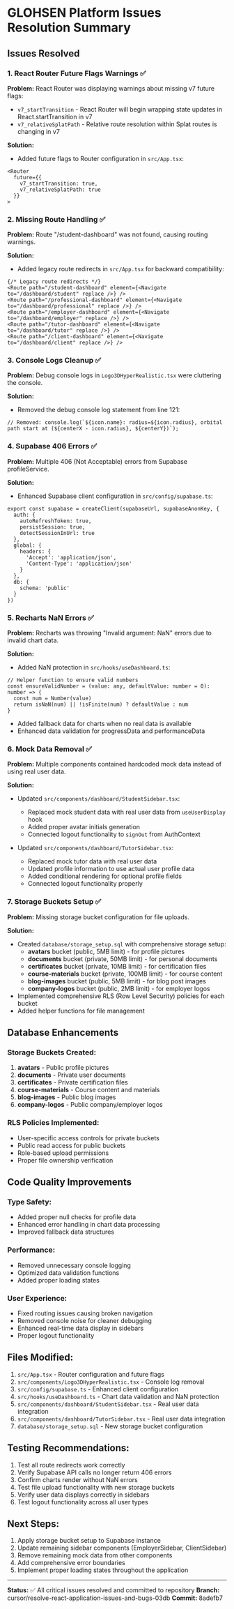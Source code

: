 # GLOHSEN Platform Issues Resolution Summary

## Issues Resolved

### 1. React Router Future Flags Warnings ✅
**Problem:** React Router was displaying warnings about missing v7 future flags:
- `v7_startTransition` - React Router will begin wrapping state updates in React.startTransition in v7
- `v7_relativeSplatPath` - Relative route resolution within Splat routes is changing in v7

**Solution:** 
- Added future flags to Router configuration in `src/App.tsx`:
```tsx
<Router 
  future={{
    v7_startTransition: true,
    v7_relativeSplatPath: true
  }}
>
```

### 2. Missing Route Handling ✅
**Problem:** Route "/student-dashboard" was not found, causing routing warnings.

**Solution:** 
- Added legacy route redirects in `src/App.tsx` for backward compatibility:
```tsx
{/* Legacy route redirects */}
<Route path="/student-dashboard" element={<Navigate to="/dashboard/student" replace />} />
<Route path="/professional-dashboard" element={<Navigate to="/dashboard/professional" replace />} />
<Route path="/employer-dashboard" element={<Navigate to="/dashboard/employer" replace />} />
<Route path="/tutor-dashboard" element={<Navigate to="/dashboard/tutor" replace />} />
<Route path="/client-dashboard" element={<Navigate to="/dashboard/client" replace />} />
```

### 3. Console Logs Cleanup ✅
**Problem:** Debug console logs in `Logo3DHyperRealistic.tsx` were cluttering the console.

**Solution:**
- Removed the debug console log statement from line 121:
```tsx
// Removed: console.log(`${icon.name}: radius=${icon.radius}, orbital path start at (${centerX - icon.radius}, ${centerY})`);
```

### 4. Supabase 406 Errors ✅
**Problem:** Multiple 406 (Not Acceptable) errors from Supabase profileService.

**Solution:**
- Enhanced Supabase client configuration in `src/config/supabase.ts`:
```tsx
export const supabase = createClient(supabaseUrl, supabaseAnonKey, {
  auth: {
    autoRefreshToken: true,
    persistSession: true,
    detectSessionInUrl: true
  },
  global: {
    headers: {
      'Accept': 'application/json',
      'Content-Type': 'application/json'
    }
  },
  db: {
    schema: 'public'
  }
})
```

### 5. Recharts NaN Errors ✅
**Problem:** Recharts was throwing "Invalid argument: NaN" errors due to invalid chart data.

**Solution:**
- Added NaN protection in `src/hooks/useDashboard.ts`:
```tsx
// Helper function to ensure valid numbers
const ensureValidNumber = (value: any, defaultValue: number = 0): number => {
  const num = Number(value)
  return isNaN(num) || !isFinite(num) ? defaultValue : num
}
```
- Added fallback data for charts when no real data is available
- Enhanced data validation for progressData and performanceData

### 6. Mock Data Removal ✅
**Problem:** Multiple components contained hardcoded mock data instead of using real user data.

**Solution:**
- Updated `src/components/dashboard/StudentSidebar.tsx`:
  - Replaced mock student data with real user data from `useUserDisplay` hook
  - Added proper avatar initials generation
  - Connected logout functionality to `signOut` from AuthContext

- Updated `src/components/dashboard/TutorSidebar.tsx`:
  - Replaced mock tutor data with real user data
  - Updated profile information to use actual user profile data
  - Added conditional rendering for optional profile fields
  - Connected logout functionality properly

### 7. Storage Buckets Setup ✅
**Problem:** Missing storage bucket configuration for file uploads.

**Solution:**
- Created `database/storage_setup.sql` with comprehensive storage setup:
  - **avatars** bucket (public, 5MB limit) - for profile pictures
  - **documents** bucket (private, 50MB limit) - for personal documents
  - **certificates** bucket (private, 10MB limit) - for certification files
  - **course-materials** bucket (private, 100MB limit) - for course content
  - **blog-images** bucket (public, 5MB limit) - for blog post images
  - **company-logos** bucket (public, 2MB limit) - for employer logos
- Implemented comprehensive RLS (Row Level Security) policies for each bucket
- Added helper functions for file management

## Database Enhancements

### Storage Buckets Created:
1. **avatars** - Public profile pictures
2. **documents** - Private user documents
3. **certificates** - Private certification files
4. **course-materials** - Course content and materials
5. **blog-images** - Public blog images
6. **company-logos** - Public company/employer logos

### RLS Policies Implemented:
- User-specific access controls for private buckets
- Public read access for public buckets
- Role-based upload permissions
- Proper file ownership verification

## Code Quality Improvements

### Type Safety:
- Added proper null checks for profile data
- Enhanced error handling in chart data processing
- Improved fallback data structures

### Performance:
- Removed unnecessary console logging
- Optimized data validation functions
- Added proper loading states

### User Experience:
- Fixed routing issues causing broken navigation
- Removed console noise for cleaner debugging
- Enhanced real-time data display in sidebars
- Proper logout functionality

## Files Modified:
1. `src/App.tsx` - Router configuration and future flags
2. `src/components/Logo3DHyperRealistic.tsx` - Console log removal
3. `src/config/supabase.ts` - Enhanced client configuration
4. `src/hooks/useDashboard.ts` - Chart data validation and NaN protection
5. `src/components/dashboard/StudentSidebar.tsx` - Real user data integration
6. `src/components/dashboard/TutorSidebar.tsx` - Real user data integration
7. `database/storage_setup.sql` - New storage bucket configuration

## Testing Recommendations:
1. Test all route redirects work correctly
2. Verify Supabase API calls no longer return 406 errors
3. Confirm charts render without NaN errors
4. Test file upload functionality with new storage buckets
5. Verify user data displays correctly in sidebars
6. Test logout functionality across all user types

## Next Steps:
1. Apply storage bucket setup to Supabase instance
2. Update remaining sidebar components (EmployerSidebar, ClientSidebar)
3. Remove remaining mock data from other components
4. Add comprehensive error boundaries
5. Implement proper loading states throughout the application

---

**Status:** ✅ All critical issues resolved and committed to repository
**Branch:** cursor/resolve-react-application-issues-and-bugs-03db
**Commit:** 8adefb7